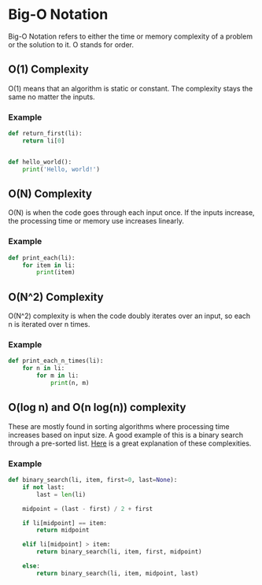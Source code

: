 # Big-O Notation
Big-O Notation refers to either the time or memory complexity of a problem or the solution to it. O stands for order.

## O(1) Complexity
O(1) means that an algorithm is static or constant. The complexity stays the same no matter the inputs.

### Example
```python
def return_first(li):
	return li[0]


def hello_world():
	print('Hello, world!')
```

## O(N) Complexity
O(N) is when the code goes through each input once. If the inputs increase, the processing time or memory use increases linearly.

### Example
```python
def print_each(li):
	for item in li:
		print(item)
```

## O(N^2) Complexity
O(N^2) complexity is when the code doubly iterates over an input, so each n is iterated over n times.

### Example
```python
def print_each_n_times(li):
	for n in li:
		for m in li:
			print(n, m)
```

## O(log n) and O(n log(n)) complexity
These are mostly found in sorting algorithms where processing time increases based on input size. A good example of this is a binary search through a pre-sorted list. [Here](http://stackoverflow.com/questions/2307283/what-does-olog-n-mean-exactly) is a great explanation of these complexities.

### Example
```python
def binary_search(li, item, first=0, last=None):
	if not last:
		last = len(li)

	midpoint = (last - first) / 2 + first

	if li[midpoint] == item:
		return midpoint

	elif li[midpoint] > item:
		return binary_search(li, item, first, midpoint)

	else:
		return binary_search(li, item, midpoint, last)
```
